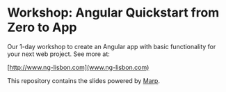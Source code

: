 # Workshop: Angular Quickstart from Zero to App

Our 1-day workshop to create an Angular app with basic functionality for your
next web project. See more at:

[http://www.ng-lisbon.com](www.ng-lisbon.com)

This repository contains the slides powered by
[Marp](https://yhatt.github.io/marp/#).
